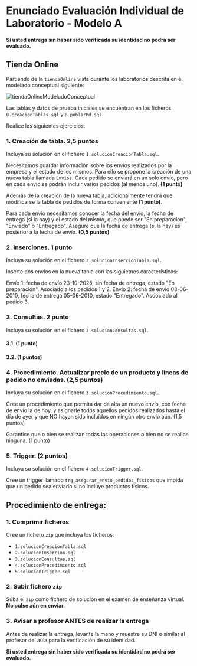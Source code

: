 # Enunciado Evaluación Individual de Laboratorio - Modelo A
**Si usted entrega sin haber sido verificada su identidad no podrá ser evaluado.**

## Tienda Online

Partiendo de la `tiendaOnline` vista durante los laboratorios descrita en el modelado conceptual siguiente:

![tiendaOnlineModeladoConceptual](https://github.com/user-attachments/assets/92eb4ba8-1ed8-488b-bb5b-448c0836fee6)

Las tablas y datos de prueba iniciales se encuentran en los ficheros `0.creacionTablas.sql` y `0.poblarBd.sql`.

Realice los siguientes ejercicios:

### 1. Creación de tabla. 2,5 puntos

Incluya su solución en el fichero `1.solucionCreacionTabla.sql`.

Necesitamos guardar información sobre los envíos realizados por la empresa y el estado de los mismos. Para ello se propone la creación de una nueva tabla llamada `Envios`. Cada pedido se enviará en un solo envío, pero en cada envío se podrán incluir varios pedidos (al menos uno). **(1 punto)**

Además de la creación de la nueva tabla, adicionalmente tendrá que modificarse la tabla de pedidos de forma conveniente **(1 punto)**.

Para cada envío necesitamos conocer la fecha del envío, la fecha de entrega (si la hay) y el estado del mismo, que puede ser "En preparación", "Enviado" o "Entregado". Asegure que la fecha de entrega (si la hay) es posterior a la fecha de envío. **(0,5 puntos)**

### 2. Inserciones. 1 punto

Incluya su solución en el fichero `2.solucionInsercionTabla.sql`.

Inserte dos envíos en la nueva tabla con las siguietnes características:

Envío 1: fecha de envío 23-10-2025, sin fecha de entrega, estado "En preparación". Asociado a los pedidos 1 y 2.
Envío 2: fecha de envío 03-06-2010, fecha de entrega 05-06-2010, estado "Entregado". Asdociado al pedido 3.

### 3. Consultas. 2 punto

Incluya su solución en el fichero `2.solucionConsultas.sql`.

#### 3.1.  (1 punto)

#### 3.2.  (1 puntos)

### 4. Procedimiento. Actualizar precio de un producto y líneas de pedido no enviadas. (2,5 puntos)

Incluya su solución en el fichero `3.solucionProcedimiento.sql`.

Cree un procedimiento que permita dar de alta un nuevo envío, con fecha de envío la de hoy, y asignarle todos aquellos pedidos realizados hasta el día de ayer y que NO hayan sido incluídos en ningún otro envío aún. (1,5 puntos)

Garantice que o bien se realizan todas las operaciones o bien no se realice ninguna. (1 punto)

### 5. Trigger. (2 puntos)

Incluya su solución en el fichero `4.solucionTrigger.sql`.

Cree un trigger llamado `trg_asegurar_envio_pedidos_fisicos` que impida que un pedido sea enviado si no incluye productos físicos.

## Procedimiento de entrega:

### 1. Comprimir ficheros

Cree un fichero `zip` que incluya los ficheros:

* `1.solucionCreacionTabla.sql`
* `2.solucionInsercion.sql`
* `3.solucionConsultas.sql`
* `4.solucionProcedimiento.sql`
* `5.solucionTrigger.sql`

### 2. Subir fichero `zip`

Súba el `zip` como fichero de solución en el examen de enseñanza virtual. **No pulse aún en enviar.**

### 3. Avisar a profesor ANTES de realizar la entrega

Antes de realizar la entrega, levante la mano y muestre su DNI o similar al profesor del aula para la verificación de su identidad.

**Si usted entrega sin haber sido verificada su identidad no podrá ser evaluado.**
